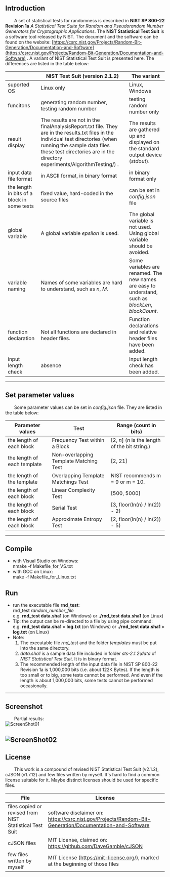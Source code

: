 ## Introduction  
  &ensp;&ensp;&ensp;&ensp;A set of statistical tests for randomness is described in **NIST SP 800-22 Revision 1a** *A Statistical Test Suite for Random and Pseudorandom Number Generators for Cryptographic Applications*. The **NIST Statistical Test Suit** is a software tool released by NIST. The document and the software can be found on the website: [https://csrc.nist.gov/Projects/Random-Bit-Generation/Documentation-and-Software](https://csrc.nist.gov/Projects/Random-Bit-Generation/Documentation-and-Software) . A variant of NIST Statistical Test Suit is presented here. The differences are listed in the table below:  

|                                             | NIST Test Suit (version 2.1.2)                                                                                                                                                                                                                 | The variant                                                                                         |
| ------------------------------------------- | ---------------------------------------------------------------------------------------------------------------------------------------------------------------------------------------------------------------------------------------------- | --------------------------------------------------------------------------------------------------- |
| suported OS                                 | Linux only                                                                                                                                                                                                                                     | Linux, Windows                                                                                      |
| funcitons                                   | generating random number,  testing random number                                                                                                                                                                                               | testing random number only                                                                          |
| result display                              | The results are not in the finalAnalysisReport.txt file. They are in the results.txt files in the individual test directories (when running the sample data files these test directories are in the directory experiments/AlgorithmTesting/) . | The results are gathered up and displayed on the standard output device (*stdout*).                 |
| input data file format                      | in ASCII format, in binary format                                                                                                                                                                                                              | in binary format only                                                                               |
| the length in bits of a block in some tests | fixed value, hard-coded in the source files                                                                                                                                                                                                    | can be set in *config.json* file                                                                    |
| global variable                             | A global variable *epsilon* is used.                                                                                                                                                                                                           | The global variable is not used. Using global variable should be avoided.                           |
| variable naming                             | Names of some variables are hard to understand, such as *n*, *M*.                                                                                                                                                                              | Some variables are renamed. The new names are easy to understand, such as *blockLen*, *blockCount*. |
| function declaration                        | Not all functions are declared in header files.                                                                                                                                                                                                | Function declarations and relative header files have been added.                                    |
| input length check                          | absence                                                                                                                                                                                                                                        | Input length check has been added.                                                                  |
  
---  
## Set parameter values  
  &ensp;&ensp;&ensp;&ensp;Some parameter values can be set in *config.json* file. They are listed in the table below:  
  
| Parameter values            | Test                                   | Range (count in bits)                           |
| --------------------------- | -------------------------------------- | ----------------------------------------------- |
| the length of each block    | Frequency Test within a Block          | [2, *n*] (*n* is the length of the bit string.) |
| the length of each template | Non-overlapping Template Matching Test | [2, 21]                                         |
| the length of the template  | Overlapping Template Matchings Test    | NIST recommends m = 9 or m = 10.                |
| the length of each block    | Linear Complexity Test                 | [500, 5000]                                     |
| the length of each block    | Serial Test                            | [3, floor(ln(n) / ln(2)) - 2)                   |
| the length of each block    | Approximate Entropy Test               | [2, floor(ln(n) / ln(2)) - 5)                   |
---
## Compile  
- with Visual Studio on Windows:  
  nmake -f Makefile_for_VS.txt  
- with GCC on Linux:  
  make -f Makefile_for_Linux.txt  
## Run
- run the executable file **rnd_test**:  
  rnd_test *random_number_file*  
  e.g.  **rnd_test data.sha1** (on Windows) or **./rnd_test data.sha1** (on Linux)  
- Tip: the output can be re-directed to a file by using pipe command:  
  e.g.  **rnd_test data.sha1 > log.txt** (on Windows) or **./rnd_test data.sha1 > log.txt** (on Linux)  
- Note:  
  1. The executable file *rnd_test* and the folder *templates* must be put into the same directory.  
  2. *data.sha1* is a sample data file included in folder *sts-2.1.2\data* of *NIST Statistical Test Suit*. It is in binary format.
  3. The recommended length of the input data file in NIST SP 800-22 Revision 1a is 1,000,000 bits (i.e. about 122K Bytes). If the length is too small or to big, some tests cannot be performed. And even if the length is about 1,000,000 bits, some tests cannot be performed occasionally.
---  
## Screenshot  
  &ensp;&ensp;&ensp;&ensp;Partial results:  
  ![ScreenShot01](https://github.com/greendow/A-variant-of-NIST-SP-800-22-test-suit/blob/master/ScreenShot_1.png)
    
  ![ScreenShot02](https://github.com/greendow/A-variant-of-NIST-SP-800-22-test-suit/blob/master/ScreenShot_2.png)  
---  
## License  
&ensp;&ensp;&ensp;&ensp;This work is a compound of revised NIST Statistical Test Suit (v2.1.2), cJSON (v1.7.12) and few files written by myself. It's hard to find a common license suitable for it. Maybe distinct licenses should be used for specific files.  

| File                                                    | License                                                                                                 |
| ------------------------------------------------------- | ------------------------------------------------------------------------------------------------------- |
| files copied or revised from NIST Statistical Test Suit | software disclaimer on: https://csrc.nist.gov/Projects/Random-Bit-Generation/Documentation-and-Software |
| cJSON files                                             | MIT License, claimed on: https://github.com/DaveGamble/cJSON                                            |
| few files written by myself                             | MIT License (https://mit-license.org/), marked at the beginning of those files                          |
